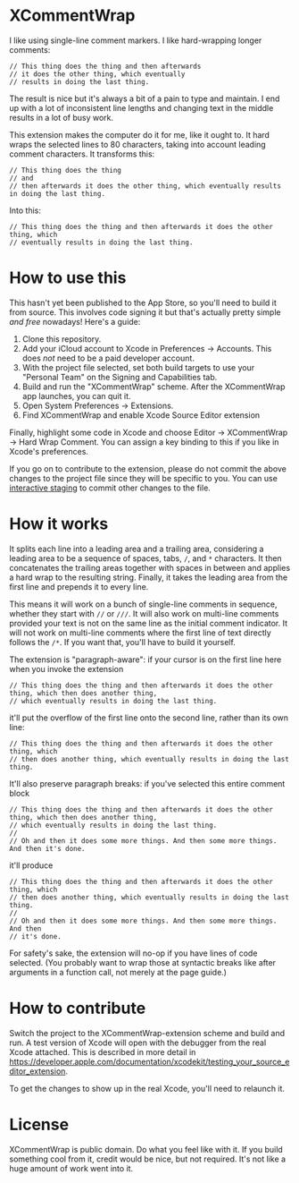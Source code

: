 # XCommentWrap

I like using single-line comment markers. I like hard-wrapping longer comments:

    // This thing does the thing and then afterwards
    // it does the other thing, which eventually
    // results in doing the last thing.

The result is nice but it's always a bit of a pain to type and maintain. I end up with a lot of inconsistent line lengths and changing text in the middle results in a lot of busy work.

This extension makes the computer do it for me, like it ought to. It hard wraps the selected lines to 80 characters, taking into account leading comment characters. It transforms this:

    // This thing does the thing
    // and
    // then afterwards it does the other thing, which eventually results in doing the last thing.

Into this:

    // This thing does the thing and then afterwards it does the other thing, which
    // eventually results in doing the last thing.

# How to use this

This hasn't yet been published to the App Store, so you'll need to build it from source. This
involves code signing it but that's actually pretty simple _and free_ nowadays! Here's a guide:

1. Clone this repository.
2. Add your iCloud account to Xcode in Preferences -> Accounts. This does _not_ need to be a paid
   developer account.
3. With the project file selected, set both build targets to use your "Personal Team" on the
   Signing and Capabilities tab.
4. Build and run the "XCommentWrap" scheme. After the XCommentWrap app launches, you can quit it.
5. Open System Preferences -> Extensions.
5. Find XCommentWrap and enable Xcode Source Editor extension

Finally, highlight some code in Xcode and choose Editor -> XCommentWrap -> Hard Wrap Comment. You can
assign a key binding to this if you like in Xcode's preferences.

If you go on to contribute to the extension, please do not commit the above changes to the project
file since they will be specific to you. You can use [interactive staging] to commit other changes
to the file.

[interactive staging]: https://git-scm.com/book/en/v2/Git-Tools-Interactive-Staging

# How it works

It splits each line into a leading area and a trailing area, considering a leading area to be a sequence of spaces, tabs, `/`, and `*` characters. It then concatenates the trailing areas together with spaces in between and applies a hard wrap to the resulting string. Finally, it takes the leading area from the first line and prepends it to every line.

This means it will work on a bunch of single-line comments in sequence, whether they start with `//` or `///`. It will also work on multi-line comments provided your text is not on the same line as the initial comment indicator. It will not work on multi-line comments where the first line of text directly follows the `/*`. If you want that, you'll have to build it yourself.

The extension is "paragraph-aware": if your cursor is on the first line here when you invoke the
extension

    // This thing does the thing and then afterwards it does the other thing, which then does another thing,
    // which eventually results in doing the last thing.

it'll put the overflow of the first line onto the second line, rather than its own line:

    // This thing does the thing and then afterwards it does the other thing, which
    // then does another thing, which eventually results in doing the last thing.

It'll also preserve paragraph breaks: if you've selected this entire comment block

    // This thing does the thing and then afterwards it does the other thing, which then does another thing,
    // which eventually results in doing the last thing.
    //
    // Oh and then it does some more things. And then some more things. And then it's done.

it'll produce

    // This thing does the thing and then afterwards it does the other thing, which
    // then does another thing, which eventually results in doing the last thing.
    //
    // Oh and then it does some more things. And then some more things. And then
    // it's done.

For safety's sake, the extension will no-op if you have lines of code selected. (You probably want
to wrap those at syntactic breaks like after arguments in a function call, not merely at the page
guide.)

# How to contribute

Switch the project to the XCommentWrap-extension scheme and build and run. A test version of Xcode
will open with the debugger from the real Xcode attached. This is described in more detail in
https://developer.apple.com/documentation/xcodekit/testing_your_source_editor_extension.

To get the changes to show up in the real Xcode, you'll need to relaunch it.

# License

XCommentWrap is public domain. Do what you feel like with it. If you build something cool from it, credit would be nice, but not required. It's not like a huge amount of work went into it.
